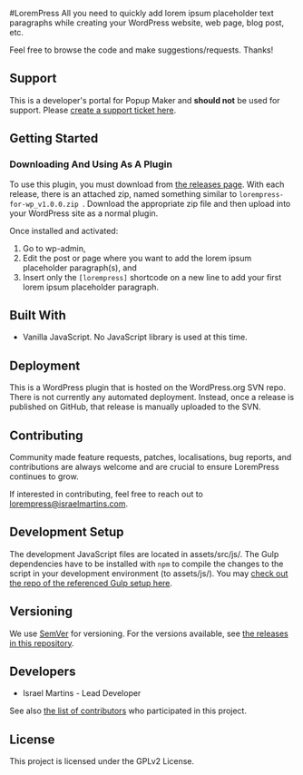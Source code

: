 #LoremPress
All you need to quickly add lorem ipsum placeholder text paragraphs while creating your WordPress website, web page, blog post, etc.

Feel free to browse the code and make suggestions/requests. Thanks!

## Support
This is a developer's portal for Popup Maker and **should not** be used for support. Please [create a support ticket here](https://wordpress.org/support/plugin/lorempress/).

## Getting Started

### Downloading And Using As A Plugin
To use this plugin, you must download from [the releases page](https://github.com/israelmartins96/lorempress-for-wp/releases). With each release, there is an attached zip, named something similar to `lorempress-for-wp_v1.0.0.zip
`. Download the appropriate zip file and then upload into your WordPress site as a normal plugin.

Once installed and activated:
1. Go to wp-admin,
1. Edit the post or page where you want to add the lorem ipsum placeholder paragraph(s), and
1. Insert only the `[lorempress]` shortcode on a new line to add your first lorem ipsum placeholder paragraph.

## Built With
* Vanilla JavaScript. No JavaScript library is used at this time.

## Deployment
This is a WordPress plugin that is hosted on the WordPress.org SVN repo.
There is not currently any automated deployment. Instead, once a release is published on GitHub, that release is manually uploaded to the SVN.

## Contributing
Community made feature requests, patches, localisations, bug reports, and contributions are always welcome and are crucial to ensure LoremPress continues to grow.

If interested in contributing, feel free to reach out to lorempress@israelmartins.com.

## Development Setup
The development JavaScript files are located in assets/src/js/. The Gulp dependencies have to be installed with `npm` to compile the changes to the script in your development environment (to assets/js/). You may [check out the repo of the referenced Gulp setup here](https://github.com/israelmartins96/gulp).

## Versioning
We use [SemVer](http://semver.org/) for versioning. For the versions available, see [the releases in this repository](https://github.com/israelmartins96/lorempress-for-wp/releases).

## Developers
* Israel Martins - Lead Developer

See also [the list of contributors](https://github.com/israelmartins96/lorempress-for-wp/graphs/contributors) who participated in this project.

## License
This project is licensed under the GPLv2 License.